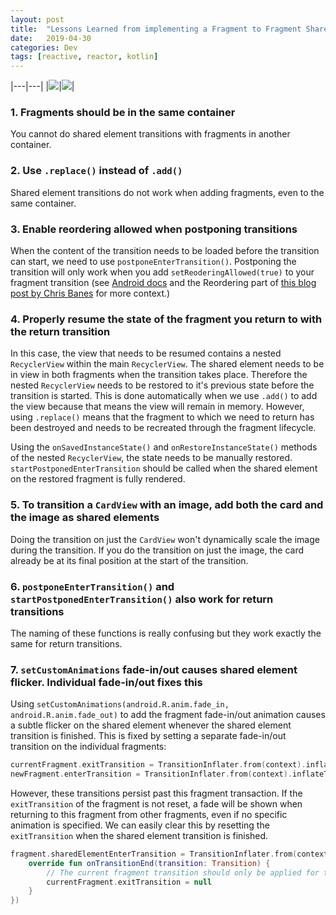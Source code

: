 ```yaml
---
layout: post
title:  "Lessons Learned from implementing a Fragment to Fragment Shared Element transition"
date:   2019-04-30
categories: Dev
tags: [reactive, reactor, kotlin]
---
```

|---|---|
|![](/assets/fixed_transition_discover.gif)|![](/assets/fixed_transition_recent_issues.gif)|

### 1. Fragments should be in the same container
You cannot do shared element transitions with fragments in another container.

### 2. Use `.replace()` instead of `.add()`
Shared element transitions do not work when adding fragments, even to the same container.

### 3. Enable reordering allowed when postponing transitions
When the content of the transition needs to be loaded before the transition can start, we need to use `postponeEnterTransition()`. Postponing the transition will only work when you add `setReoderingAllowed(true)` to your fragment transition (see [Android docs](https://developer.android.com/reference/android/support/v4/app/FragmentTransaction.html#setReorderingAllowed(boolean)) and the Reordering part of [this blog post by Chris Banes](https://chris.banes.dev/2018/02/18/fragmented-transitions/) for more context.)

### 4. Properly resume the state of the fragment you return to with the return transition
In this case, the view that needs to be resumed contains a nested `RecyclerView` within the main `RecyclerView`. The shared element needs to be in view in both fragments when the transition takes place. Therefore the nested `RecyclerView` needs to be restored to it's previous state before the transition is started. This is done automatically when we use `.add()` to add the view because that means the view will remain in memory. However, using `.replace()` means that the fragment to which we need to return has been destroyed and needs to be recreated through the fragment lifecycle.

Using the `onSavedInstanceState()` and `onRestoreInstanceState()` methods of the nested `RecyclerView`, the state needs to be manually restored. `startPostponedEnterTransition` should be called when the shared element on the restored fragment is fully rendered.

### 5. To transition a `CardView` with an image, add both the card and the image as shared elements
Doing the transition on just the `CardView` won't dynamically scale the image during the transition. If you do the transition on just the image, the card already be at its final position at the start of the transition.

### 6. `postponeEnterTransition()` and `startPostponedEnterTransition()` also work for return transitions
The naming of these functions is really confusing but they work exactly the same for return transitions.

### 7. `setCustomAnimations` fade-in/out causes shared element flicker. Individual fade-in/out fixes this
Using `setCustomAnimations(android.R.anim.fade_in, android.R.anim.fade_out)` to add the fragment fade-in/out animation causes a subtle flicker on the shared element whenever the shared element transition is finished. This is fixed by setting a separate fade-in/out transition on the individual fragments:

```kotlin
currentFragment.exitTransition = TransitionInflater.from(context).inflateTransition(android.R.transition.fade)
newFragment.enterTransition = TransitionInflater.from(context).inflateTransition(android.R.transition.fade)
```

However, these transitions persist past this fragment transaction. If the `exitTransition` of the fragment is not reset, a fade will be shown when returning to this fragment from other fragments, even if no specific animation is specified. We can easily clear this by resetting the `exitTransition` when the shared element transition is finished.

```kotlin
fragment.sharedElementEnterTransition = TransitionInflater.from(context).inflateTransition(android.R.transition.move).addListener(object : TransitionListenerAdapter() {
    override fun onTransitionEnd(transition: Transition) {
        // The current fragment transition should only be applied for this transition and be removed afterwards
        currentFragment.exitTransition = null
    }
})
```